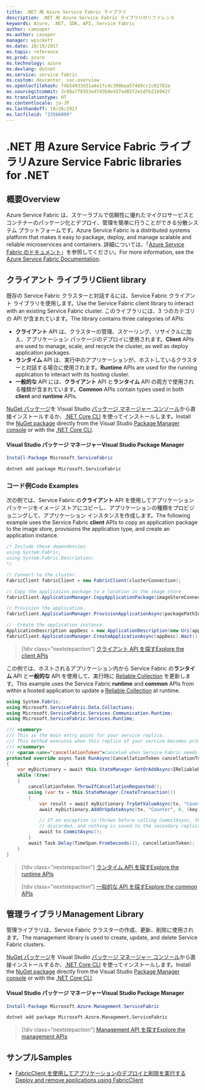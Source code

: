 ```yaml
---
title: .NET 用 Azure Service Fabric ライブラリ
description: .NET 用 Azure Service Fabric ライブラリのリファレンス
keywords: Azure, .NET, SDK, API, Service Fabric
author: camsoper
ms.author: casoper
manager: wpickett
ms.date: 10/19/2017
ms.topic: reference
ms.prod: azure
ms.technology: azure
ms.devlang: dotnet
ms.service: service-fabric
ms.custom: devcenter, svc-overview
ms.openlocfilehash: f4b54933d31a4e1fc4c390baa57469cc1c02783a
ms.sourcegitcommit: 2c08a778353ed743b9e437ed85f2e1dfb21b9427
ms.translationtype: HT
ms.contentlocale: ja-JP
ms.lasthandoff: 10/26/2017
ms.locfileid: "23566099"
---
```

# <a name="azure-service-fabric-libraries-for-net"></a><span data-ttu-id="4a4e0-104">.NET 用 Azure Service Fabric ライブラリ</span><span class="sxs-lookup"><span data-stu-id="4a4e0-104">Azure Service Fabric libraries for .NET</span></span>

## <a name="overview"></a><span data-ttu-id="4a4e0-105">概要</span><span class="sxs-lookup"><span data-stu-id="4a4e0-105">Overview</span></span>

<span data-ttu-id="4a4e0-106">Azure Service Fabric は、スケーラブルで信頼性に優れたマイクロサービスとコンテナーのパッケージ化とデプロイ、管理を簡単に行うことができる分散システム プラットフォームです。</span><span class="sxs-lookup"><span data-stu-id="4a4e0-106">Azure Service Fabric is a distributed systems platform that makes it easy to package, deploy, and manage scalable and reliable microservices and containers.</span></span>  <span data-ttu-id="4a4e0-107">詳細については、「[Azure Service Fabric のドキュメント](/azure/service-fabric/)」を参照してください。</span><span class="sxs-lookup"><span data-stu-id="4a4e0-107">For more information, see the [Azure Service Fabric Documentation](/azure/service-fabric/).</span></span>

## <a name="client-library"></a><span data-ttu-id="4a4e0-108">クライアント ライブラリ</span><span class="sxs-lookup"><span data-stu-id="4a4e0-108">Client library</span></span>

<span data-ttu-id="4a4e0-109">既存の Service Fabric クラスターと対話するには、Service Fabric クライアント ライブラリを使用します。</span><span class="sxs-lookup"><span data-stu-id="4a4e0-109">Use the Service Fabric client library to interact with an existing Service Fabric cluster.</span></span>  <span data-ttu-id="4a4e0-110">このライブラリには、3 つのカテゴリの API が含まれています。</span><span class="sxs-lookup"><span data-stu-id="4a4e0-110">The library contains three categories of APIs:</span></span>

* <span data-ttu-id="4a4e0-111">**クライアント** API は、クラスターの管理、スケーリング、リサイクルに加え、アプリケーション パッケージのデプロイに使用されます。</span><span class="sxs-lookup"><span data-stu-id="4a4e0-111">**Client** APIs are used to manage, scale, and recycle the cluster, as well as deploy application packages.</span></span>
* <span data-ttu-id="4a4e0-112">**ランタイム** API は、実行中のアプリケーションが、ホストしているクラスターと対話する場合に使用されます。</span><span class="sxs-lookup"><span data-stu-id="4a4e0-112">**Runtime** APIs are used for the running application to interact with its hosting cluster.</span></span>
* <span data-ttu-id="4a4e0-113">**一般的な** API には、**クライアント** API と**ランタイム** API の両方で使用される種類が含まれています。</span><span class="sxs-lookup"><span data-stu-id="4a4e0-113">**Common** APIs contain types used in both **client** and **runtime** APIs.</span></span>

<span data-ttu-id="4a4e0-114">[NuGet パッケージ](https://www.nuget.org/packages/Microsoft.ServiceFabric)を Visual Studio [パッケージ マネージャー コンソール][PackageManager]から直接インストールするか、[.NET Core CLI][DotNetCLI] を使ってインストールします。</span><span class="sxs-lookup"><span data-stu-id="4a4e0-114">Install the [NuGet package](https://www.nuget.org/packages/Microsoft.ServiceFabric) directly from the Visual Studio [Package Manager console][PackageManager] or with the [.NET Core CLI][DotNetCLI].</span></span>

#### <a name="visual-studio-package-manager"></a><span data-ttu-id="4a4e0-115">Visual Studio パッケージ マネージャー</span><span class="sxs-lookup"><span data-stu-id="4a4e0-115">Visual Studio Package Manager</span></span>

```powershell
Install-Package Microsoft.ServiceFabric
```

```bash
dotnet add package Microsoft.ServiceFabric
```

### <a name="code-examples"></a><span data-ttu-id="4a4e0-116">コード例</span><span class="sxs-lookup"><span data-stu-id="4a4e0-116">Code Examples</span></span>

<span data-ttu-id="4a4e0-117">次の例では、Service Fabric の**クライアント** API を使用してアプリケーション パッケージをイメージ ストアにコピーし、アプリケーションの種類をプロビジョニングして、アプリケーション インスタンスを作成します。</span><span class="sxs-lookup"><span data-stu-id="4a4e0-117">The following example uses the Service Fabric **client** APIs to copy an application package to the image store, provisions the application type, and create an application instance.</span></span>

```csharp
/* Include these dependencies
using System.Fabric;
using System.Fabric.Description;
*/

// Connect to the cluster.
FabricClient fabricClient = new FabricClient(clusterConnection);

// Copy the application package to a location in the image store
fabricClient.ApplicationManager.CopyApplicationPackage(imageStoreConnectionString, packagePath, packagePathInImageStore);

// Provision the application.
fabricClient.ApplicationManager.ProvisionApplicationAsync(packagePathInImageStore).Wait();

//  Create the application instance.
ApplicationDescription appDesc = new ApplicationDescription(new Uri(appName), appType, appVersion);
fabricClient.ApplicationManager.CreateApplicationAsync(appDesc).Wait();
```

> [!div class="nextstepaction"]
> [<span data-ttu-id="4a4e0-118">クライアント API を探す</span><span class="sxs-lookup"><span data-stu-id="4a4e0-118">Explore the client APIs</span></span>](/dotnet/api/overview/azure/servicefabric/client)

<span data-ttu-id="4a4e0-119">この例では、ホストされるアプリケーション内から Service Fabric の**ランタイム** API と**一般的な** API を使用して、実行時に [Reliable Collection](/azure/service-fabric/service-fabric-reliable-services-reliable-collections) を更新します。</span><span class="sxs-lookup"><span data-stu-id="4a4e0-119">This example uses the Service Fabric **runtime** and **common** APIs from within a hosted application to update a [Reliable Collection](/azure/service-fabric/service-fabric-reliable-services-reliable-collections) at runtime.</span></span>

```csharp
using System.Fabric;
using Microsoft.ServiceFabric.Data.Collections;
using Microsoft.ServiceFabric.Services.Communication.Runtime;
using Microsoft.ServiceFabric.Services.Runtime;

/// <summary>
/// This is the main entry point for your service replica.
/// This method executes when this replica of your service becomes primary and has write status.
/// </summary>
/// <param name="cancellationToken">Canceled when Service Fabric needs to shut down this service replica.</param>
protected override async Task RunAsync(CancellationToken cancellationToken)
{
    var myDictionary = await this.StateManager.GetOrAddAsync<IReliableDictionary<string, long>>("myDictionary");
    while (true)
    {
        cancellationToken.ThrowIfCancellationRequested();
        using (var tx = this.StateManager.CreateTransaction())
        {
            var result = await myDictionary.TryGetValueAsync(tx, "Counter");
            await myDictionary.AddOrUpdateAsync(tx, "Counter", 0, (key, value) => ++value);

            // If an exception is thrown before calling CommitAsync, the transaction aborts, all changes are
            // discarded, and nothing is saved to the secondary replicas.
            await tx.CommitAsync();
        }
        await Task.Delay(TimeSpan.FromSeconds(1), cancellationToken);
    }
}
```

> [!div class="nextstepaction"]
> [<span data-ttu-id="4a4e0-120">ランタイム API を探す</span><span class="sxs-lookup"><span data-stu-id="4a4e0-120">Explore the runtime APIs</span></span>](/dotnet/api/overview/azure/servicefabric/runtime)

> [!div class="nextstepaction"]
> [<span data-ttu-id="4a4e0-121">一般的な API を探す</span><span class="sxs-lookup"><span data-stu-id="4a4e0-121">Explore the common APIs</span></span>](/dotnet/api/overview/azure/servicefabric/common)

## <a name="management-library"></a><span data-ttu-id="4a4e0-122">管理ライブラリ</span><span class="sxs-lookup"><span data-stu-id="4a4e0-122">Management Library</span></span>

<span data-ttu-id="4a4e0-123">管理ライブラリは、Service Fabric クラスターの作成、更新、削除に使用されます。</span><span class="sxs-lookup"><span data-stu-id="4a4e0-123">The management library is used to create, update, and delete Service Fabric clusters.</span></span>

<span data-ttu-id="4a4e0-124">[NuGet パッケージ](https://www.nuget.org/packages/Microsoft.Azure.Management.ServiceFabric)を Visual Studio [パッケージ マネージャー コンソール][PackageManager]から直接インストールするか、[.NET Core CLI][DotNetCLI] を使ってインストールします。</span><span class="sxs-lookup"><span data-stu-id="4a4e0-124">Install the [NuGet package](https://www.nuget.org/packages/Microsoft.Azure.Management.ServiceFabric) directly from the Visual Studio [Package Manager console][PackageManager] or with the [.NET Core CLI][DotNetCLI].</span></span>

#### <a name="visual-studio-package-manager"></a><span data-ttu-id="4a4e0-125">Visual Studio パッケージ マネージャー</span><span class="sxs-lookup"><span data-stu-id="4a4e0-125">Visual Studio Package Manager</span></span>

```powershell
Install-Package Microsoft.Azure.Management.ServiceFabric
```

```bash
dotnet add package Microsoft.Azure.Management.ServiceFabric
```

> [!div class="nextstepaction"]
> [<span data-ttu-id="4a4e0-126">Management API を探す</span><span class="sxs-lookup"><span data-stu-id="4a4e0-126">Explore the management APIs</span></span>](/dotnet/api/overview/azure/servicefabric/management)

## <a name="samples"></a><span data-ttu-id="4a4e0-127">サンプル</span><span class="sxs-lookup"><span data-stu-id="4a4e0-127">Samples</span></span>

* [<span data-ttu-id="4a4e0-128">FabricClient を使用してアプリケーションのデプロイと削除を実行する</span><span class="sxs-lookup"><span data-stu-id="4a4e0-128">Deploy and remove applications using FabricClient</span></span>](/azure/service-fabric/service-fabric-deploy-remove-applications-fabricclient)

[PackageManager]: https://docs.microsoft.com/nuget/tools/package-manager-console
[DotNetCLI]: https://docs.microsoft.com/dotnet/core/tools/dotnet-add-package
